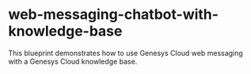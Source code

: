 # web-messaging-chatbot-with-knowledge-base
This blueprint demonstrates how to use Genesys Cloud web messaging with a Genesys Cloud knowledge base.
